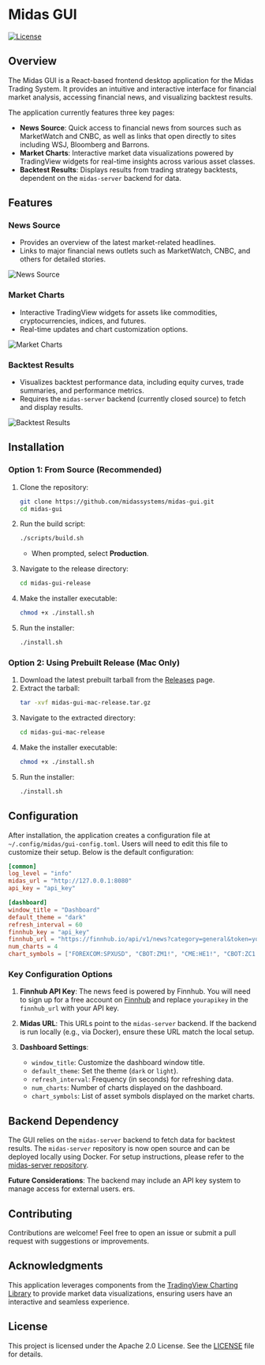 # Midas GUI

[![License](https://img.shields.io/badge/license-Apache%202.0-blue.svg)](LICENSE)

## Overview

The Midas GUI is a React-based frontend desktop application for the Midas Trading System. It provides an intuitive and interactive interface for financial market analysis, accessing financial news, and visualizing backtest results.

The application currently features three key pages:

- **News Source**: Quick access to financial news from sources such as MarketWatch and CNBC, as well as links that open directly to sites including WSJ, Bloomberg and Barrons.
- **Market Charts**: Interactive market data visualizations powered by TradingView widgets for real-time insights across various asset classes.
- **Backtest Results**: Displays results from trading strategy backtests, dependent on the `midas-server` backend for data.

## Features

### **News Source**

- Provides an overview of the latest market-related headlines.
- Links to major financial news outlets such as MarketWatch, CNBC, and others for detailed stories.

![News Source](assets/news.png)

### **Market Charts**

- Interactive TradingView widgets for assets like commodities, cryptocurrencies, indices, and futures.
- Real-time updates and chart customization options.

![Market Charts](assets/charts.png)

### **Backtest Results**

- Visualizes backtest performance data, including equity curves, trade summaries, and performance metrics.
- Requires the `midas-server` backend (currently closed source) to fetch and display results.

![Backtest Results](assets/backtest.png)

## Installation

### Option 1: From Source (Recommended)

1. Clone the repository:

   ```bash
   git clone https://github.com/midassystems/midas-gui.git
   cd midas-gui
   ```

2. Run the build script:

   ```bash
   ./scripts/build.sh
   ```

   - When prompted, select **Production**.

3. Navigate to the release directory:

   ```bash
   cd midas-gui-release
   ```

4. Make the installer executable:

   ```bash
   chmod +x ./install.sh
   ```

5. Run the installer:
   ```bash
   ./install.sh
   ```

### Option 2: Using Prebuilt Release (Mac Only)

1. Download the latest prebuilt tarball from the [Releases](https://github.com/midassystems/midas-gui/releases) page.
2. Extract the tarball:
   ```bash
   tar -xvf midas-gui-mac-release.tar.gz
   ```
3. Navigate to the extracted directory:
   ```bash
   cd midas-gui-mac-release
   ```
4. Make the installer executable:
   ```bash
   chmod +x ./install.sh
   ```
5. Run the installer:
   ```bash
   ./install.sh
   ```

## Configuration

After installation, the application creates a configuration file at `~/.config/midas/gui-config.toml`. Users will need to edit this file to customize their setup. Below is the default configuration:

```toml
[common]
log_level = "info"
midas_url = "http://127.0.0.1:8080"
api_key = "api_key"

[dashboard]
window_title = "Dashboard"
default_theme = "dark"
refresh_interval = 60
finnhub_key = "api_key"
finnhub_url = "https://finnhub.io/api/v1/news?category=general&token=yourapikey"
num_charts = 4
chart_symbols = ["FOREXCOM:SPXUSD", "CBOT:ZM1!", "CME:HE1!", "CBOT:ZC1!"]
```

### Key Configuration Options

1. **Finnhub API Key**: The news feed is powered by Finnhub. You will need to sign up for a free account on [Finnhub](https://finnhub.io/) and replace `yourapikey` in the `finnhub_url` with your API key.

2. **Midas URL**: This URLs point to the `midas-server` backend. If the backend is run locally (e.g., via Docker), ensure these URL match the local setup.

3. **Dashboard Settings**:
   - `window_title`: Customize the dashboard window title.
   - `default_theme`: Set the theme (`dark` or `light`).
   - `refresh_interval`: Frequency (in seconds) for refreshing data.
   - `num_charts`: Number of charts displayed on the dashboard.
   - `chart_symbols`: List of asset symbols displayed on the market charts.

## Backend Dependency

The GUI relies on the `midas-server` backend to fetch data for backtest results. The `midas-server` repository is now open source and can be deployed locally using Docker. For setup instructions, please refer to the [midas-server repository](https://github.com/midassystems/midas-server).

**Future Considerations**:
The backend may include an API key system to manage access for external users.
ers.

## Contributing

Contributions are welcome! Feel free to open an issue or submit a pull request with suggestions or improvements.

## Acknowledgments

This application leverages components from the [TradingView Charting Library](https://www.tradingview.com/) to provide market data visualizations, ensuring users have an interactive and seamless experience.

## License

This project is licensed under the Apache 2.0 License. See the [LICENSE](LICENSE) file for details.
